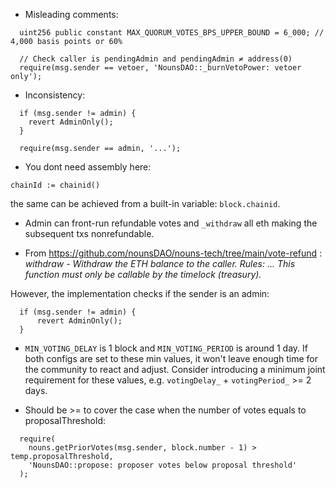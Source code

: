 * Misleading comments:
```solidity
  uint256 public constant MAX_QUORUM_VOTES_BPS_UPPER_BOUND = 6_000; // 4,000 basis points or 60%
```
```solidity
  // Check caller is pendingAdmin and pendingAdmin ≠ address(0)
  require(msg.sender == vetoer, 'NounsDAO::_burnVetoPower: vetoer only');
```

* Inconsistency:
```solidity
  if (msg.sender != admin) {
    revert AdminOnly();
  }
```
```solidity
  require(msg.sender == admin, '...');
```

* You dont need assembly here:
```solidity
chainId := chainid()
```
the same can be achieved from a built-in variable: ```block.chainid```.

* Admin can front-run refundable votes and ```_withdraw``` all eth making the subsequent txs nonrefundable.

* From https://github.com/nounsDAO/nouns-tech/tree/main/vote-refund :
_withdraw - Withdraw the ETH balance to the caller.
Rules:
...
This function must only be callable by the timelock (treasury)._

However, the implementation checks if the sender is an admin:
```solidity
  if (msg.sender != admin) {
      revert AdminOnly();
  }
```

* ```MIN_VOTING_DELAY``` is 1 block and ```MIN_VOTING_PERIOD``` is around 1 day. If both configs are set to these min values, it won't leave enough time for the community to react and adjust. Consider introducing a minimum joint requirement for these values, e.g. ```votingDelay_``` + ```votingPeriod_``` >= 2 days.

* Should be >= to cover the case when the number of votes equals to proposalThreshold:
```solidity
  require(
    nouns.getPriorVotes(msg.sender, block.number - 1) > temp.proposalThreshold,
    'NounsDAO::propose: proposer votes below proposal threshold'
  );
```